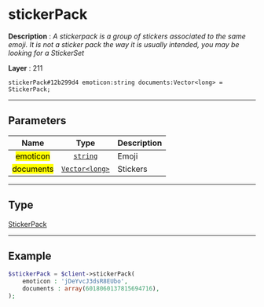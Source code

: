 # stickerPack

**Description** : *A stickerpack is a group of stickers associated to the same emoji.
It is not a sticker pack the way it is usually intended, you may be looking for a StickerSet*

**Layer** : 211

```tl
stickerPack#12b299d4 emoticon:string documents:Vector<long> = StickerPack;
```

---

## Parameters

| Name | Type | Description |
| :---: | :---: | :--- |
| <mark>emoticon</mark> | [`string`](type/string) | Emoji |
| <mark>documents</mark> | [`Vector<long>`](type/long) | Stickers |

---

## Type

[StickerPack](type/StickerPack)

---

## Example

```php
$stickerPack = $client->stickerPack(
	emoticon : 'jDeYvcJ3dsR8EUbo',
	documents : array(6018060137815694716),
);
```
